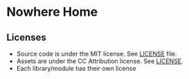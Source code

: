 # Nowhere Home

## Licenses

* Source code is under the MIT license. See [LICENSE](LICENSE) file.
* Assets are under the CC Attribution license. See [LICENSE](src/assets/data/LICENSE).
* Each library/module has their own license
